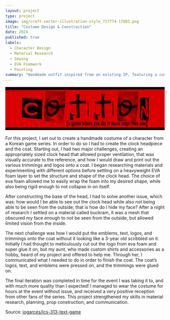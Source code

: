 ```yaml
---
layout: project
type: project
image: img/craft-vector-illustration-style_717774-17883.png
title: "Costume Design & Construction"
date: 2024
published: true
labels:
  - Character Design
  - Material Research
  - Sewing
  - EVA Foamwork
  - Painting
summary: "Handmade outfit inspired from an existing IP, featuring a custom headpiece and tailored costume."
---
```


<img class="img-fluid" src="../img/cotton/cotton-header.png">

For this project, I set out to create a handmade costume of a character from a Korean game series. In order to do so I had to create the clock headpiece and the coat. Starting out, I had two major challenges, creating an appropriately sized clock head that allowed proper ventilation, that was visually accurate to the reference, and how I would draw and print out the various trimmings and logos onto a coat. I began researching materials and experimenting with different options before settling on a heavyweight EVA foam layer to set the structure and shape of the clock head. The choice of eva foam allowed me to easily wrap the foam into my desired shape, while also being rigid enough to not collapse in on itself.

After constructing the base of the head, I had to solve another issue, which was: how would I be able to see out the clock head while also not being able to be seen from the outside; that is how do I hide my face? After a night of research I settled on a material called buckram, it was a mesh that obscured my face enough to not be seen from the outside, but allowed limited vision from the inside.

The next challenge was how I would put the emblems, text, logos, and trimmings onto the coat without it looking like a 3-year old scribbled on it. Initially I had thought to meticulously cut out the logo from eva foam and super glue it on, but my aunt, who made custom shirts and accessories as a hobby, heard of my project and offered to help me. Through her, I communicated what I needed to do in order to finish the coat. The coat’s logos, text, and emblems were pressed on, and the trimmings were glued on.

The final iteration was completed in time for the event I was taking it to, and with much more quality than I expected! I managed to wear the costume for hours at the event without issue, and received a very positive reception from other fans of the series. This project strengthened my skills in material research, planning, prop construction, and communication.


Source: <a href="https://github.com/jogarces/ics-313-text-game"><i class="large github icon "></i>jogarces/ics-313-text-game</a>
